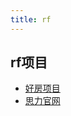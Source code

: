 ```yaml
---
title: rf
---
```


## rf项目

- [好房项目](http://haofang.rfchina.com/)
- [思力官网](http://activity.rfmember.net/20161114/)
